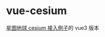 # vue-cesium

[星图地球 cesium 接入例子](https://datacloud.geovisearth.com/support/sdk/cesium_native)的 vue3 版本
